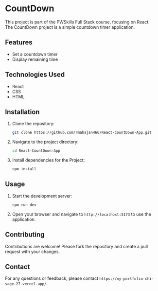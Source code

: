 # CountDown

This project is part of the PWSkills Full Stack course, focusing on React. The CountDown project is a simple countdown timer application.

## Features

- Set a countdown timer
- Display remaining time

## Technologies Used

- React
- CSS
- HTML

## Installation

1. Clone the repository:

    ```bash
    git clone https://github.com/rmahajan466/React-CountDown-App.git
    ```
2. Navigate to the project directory:

    ```bash
    cd React-CountDown-App
    ```
3. Install dependencies for the Project:

    ```bash
    npm install
    ```

## Usage

1. Start the development server:

    ```bash
    npm run dev
    ```
3. Open your browser and navigate to `http://localhost:5173` to use the application.

## Contributing

Contributions are welcome! Please fork the repository and create a pull request with your changes.

## Contact

For any questions or feedback, please contact `https://my-portfolio-chi-sage-27.vercel.app/`.
